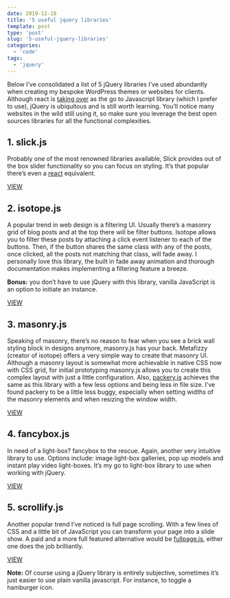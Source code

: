 ```yaml
---
date: 2019-12-10
title: '5 useful jquery libraries'
template: post
type: 'post'
slug: '5-useful-jquery-libraries'
categories:
  - 'code'
tags:
  - 'jquery'
---
```


Below I’ve consolidated a list of 5 jQuery libraries I’ve used abundantly when creating my bespoke WordPress themes or websites for clients. Although react is [taking over](https://trends.google.com/trends/explore?date=today%205-y&geo=US&q=react,jquery) as the go to Javascript library (which I prefer to use), jQuery is ubiquitous and is still worth learning. You’ll notice many websites in the wild still using it, so make sure you leverage the best open sources libraries for all the functional complexities.

1\. slick.js
------------

Probably one of the most renowned libraries available, Slick provides out of the box slider functionality so you can focus on styling. It’s that popular there’s even a [react](https://github.com/akiran/react-slick) equivalent.

<a class="bg-blue white br2 tracked f7 fw7 ph3 pv2 no-underline  dim dib" href="https://kenwheeler.github.io/slick/">VIEW</a>

2\. isotope.js
--------------

A popular trend in web design is a filtering UI. Usually there’s a masonry grid of blog posts and at the top there will be filter buttons. Isotope allows you to filter these posts by attaching a click event listener to each of the buttons. Then, if the button shares the same class with any of the posts, once clicked, all the posts not matching that class, will fade away. I personally love this library, the built in fade away animation and thorough documentation makes implementing a filtering feature a breeze.

**Bonus:** you don’t have to use jQuery with this library, vanilla JavaScript is an option to initiate an instance.

<a class="bg-blue white br2 tracked f7 fw7 ph3 pv2 no-underline  dim dib" href="https://isotope.metafizzy.co/">VIEW</a>

3\. masonry.js
--------------

Speaking of masonry, there’s no reason to fear when you see a brick wall styling block in designs anymore, masonry.js has your back. Metafizzy (creator of isotope) offers a very simple way to create that masonry UI. Although a masonry layout is somewhat more achievable in native CSS now with CSS grid, for initial prototyping masonry.js allows you to create this complex layout with just a little configuration. Also, [packery.js](https://packery.metafizzy.co/) achieves the same as this library with a few less options and being less in file size. I’ve found packery to be a little less buggy, especially when setting widths of the masonry elements and when resizing the window width.

<a class="bg-blue white br2 tracked f7 fw7 ph3 pv2 no-underline  dim dib" href="https://masonry.desandro.com/">VIEW</a>

4\. fancybox.js
---------------

In need of a light-box? fancybox to the rescue. Again, another very intuitive library to use. Options include: image light-box galleries, pop up models and instant play video light-boxes. It’s my go to light-box library to use when working with jQuery.

<a class="bg-blue white br2 tracked f7 fw7 ph3 pv2 no-underline  dim dib" href="http://fancyapps.com/fancybox/3/">VIEW</a>

5\. scrollify.js
----------------

Another popular trend I’ve noticed is full page scrolling. With a few lines of CSS and a little bit of JavaScript you can transform your page into a slide show. A paid and a more full featured alternative would be [fullpage.js](https://alvarotrigo.com/fullPage/), either one does the job brilliantly.

<a class="bg-blue white br2 tracked f7 fw7 ph3 pv2 no-underline  dim dib" href="https://projects.lukehaas.me/scrollify/#home">VIEW</a>

**Note:** Of course using a jQuery library is entirely subjective, sometimes it’s just easier to use plain vanilla javascript. For instance, to toggle a hamburger icon.